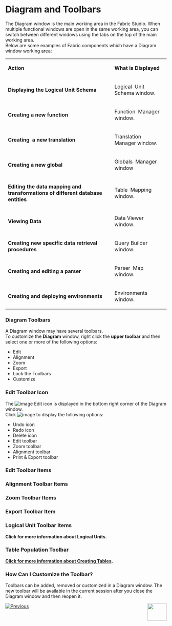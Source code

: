 # Diagram and Toolbars

The Diagram window is the main working area in the Fabric Studio. When multiple functional windows are open in the same working area, you can switch between different windows using the tabs on the top of the main working area.\
Below are some examples of Fabric components which have a Diagram window working area:

<table width="642">
<tbody>
<tr>
<td width="453">
<p><strong>Action</strong></p>
</td>
<td width="189">
<p><strong>What is Displayed</strong></p>
</td>
</tr>
<tr>
<td width="453">
<p><strong>Displaying the Logical Unit Schema</strong></p>
</td>
<td width="189">
<p>Logical&nbsp; Unit Schema window.</p>
</td>
</tr>
<tr>
<td width="453">
<p><strong>Creating a new function</strong></p>
</td>
<td width="189">
<p>Function&nbsp; Manager window.</p>
</td>
</tr>
<tr>
<td width="453">
<p><strong>Creating &nbsp;a new translation</strong></p>
</td>
<td width="189">
<p>Translation&nbsp; Manager window.</p>
</td>
</tr>
<tr>
<td width="453">
<p><strong>Creating a new global</strong></p>
</td>
<td width="189">
<p>Globals&nbsp; Manager window</p>
</td>
</tr>
<tr>
<td width="453">
<p><strong>Editing the data mapping and transformations of different database entities</strong></p>
</td>
<td width="189">
<p>Table&nbsp; Mapping window.</p>
</td>
</tr>
<tr>
<td width="453">
<p><strong>Viewing Data</strong></p>
</td>
<td width="189">
<p>Data Viewer&nbsp; window.</p>
</td>
</tr>
<tr>
<td width="453">
<p><strong>Creating new specific data retrieval procedures</strong></p>
</td>
<td width="189">
<p>Query Builder&nbsp; window.</p>
</td>
</tr>
<tr>
<td width="453">
<p><strong>Creating and editing a parser</strong></p>
</td>
<td width="189">
<p>Parser&nbsp; Map window.</p>
</td>
</tr>
<tr>
<td width="453">
<p><strong>Creating and deploying environments</strong></p>
</td>
<td width="189">
<p>Environments&nbsp; window.</p>
</td>
</tr>
</tbody>
</table>


### Diagram Toolbars
A Diagram window may have several toolbars.\
To customize the **Diagram** window, right click the **upper toolbar** and then select one or more of the following options: 
* Edit
* Alignment
* Zoom
* Export 
* Lock the Toolbars
* Customize

### Edit Toolbar Icon
The ![image](https://github.com/k2view-academy/K2View-Academy/blob/master/articles/04_fabric_studio/images/04_03_edit_icon1.png) Edit icon is displayed in the bottom right corner of the Diagram window.   
Click ![image](https://github.com/k2view-academy/K2View-Academy/blob/master/articles/04_fabric_studio/images/04_03_edit_icon1.png) to display the following options: 
* Undo icon
* Redo icon
* Delete icon
* Edit toolbar
* Zoom toolbar
* Alignment toolbar
* Print & Export toolbar

### Edit Toolbar Items

### Alignment Toolbar Items

### Zoom Toolbar Items

### Export Toolbar Item

### Logical Unit Toolbar Items
**Click for more information about Logical Units.**

### Table Population Toolbar
**[Click for more information about Creating Tables](https://github.com/k2view-academy/K2View-Academy/blob/master/articles/07_table_population/01_table_population_overview.md).**

### How Can I Customize the Toolbar?
Toolbars can be added, removed or customized in a Diagram window. The new toolbar will be available in the current session after you close the Diagram window and then reopen it.

[![Previous](https://github.com/k2view-academy/K2View-Academy/blob/master/articles/images/Previous.png)](https://github.com/k2view-academy/K2View-Academy/blob/master/articles/04_general/02_window_tab_context_menu.md)[<img align="right" width="60" height="54" src="https://github.com/k2view-academy/K2View-Academy/blob/master/articles/images/Next.png">](https://github.com/k2view-academy/K2View-Academy/blob/master/articles/04_general/04_user_preferences.md)
